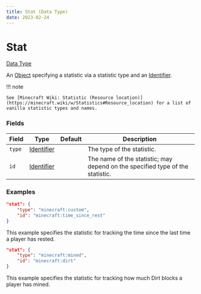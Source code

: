 ```yaml
---
title: Stat (Data Type)
date: 2023-02-24
---
```


#   Stat

[Data Type](../data_types.md)

An [Object](object.md) specifying a statistic via a statistic type and an [Identifier](identifier.md).


!!! note

    See [Minecraft Wiki: Statistic (Resource location)](https://minecraft.wiki/w/Statistics#Resource_location) for a list of vanilla statistic types and names.


### Fields

Field | Type | Default | Description
------|------|---------|------------
`type` | [Identifier](identifier.md) | | The type of the statistic.
`id` | [Identifier](identifier.md) | | The name of the statistic; may depend on the specified type of the statistic.


### Examples

```json
"stat": {
    "type": "minecraft:custom",
    "id": "minecraft:time_since_rest"
}
```

This example specifies the statistic for tracking the time since the last time a player has rested.
<br>

```json
"stat": {
    "type": "minecraft:mined",
    "id": "minecraft:dirt"
}
```

This example specifies the statistic for tracking how much Dirt blocks a player has mined.

